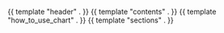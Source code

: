 {{ template "header" . }}
{{ template "contents" . }}
{{ template "how_to_use_chart" . }}
{{ template "sections" . }}
